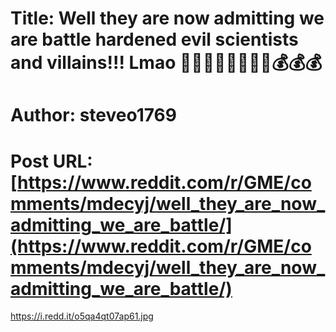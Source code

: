 # Title: Well they are now admitting we are battle hardened evil scientists and villains!!! Lmao 🦍🤟💎🚀🚀🚀🚀🌝💰💰💰
# Author: steveo1769
# Post URL: [https://www.reddit.com/r/GME/comments/mdecyj/well_they_are_now_admitting_we_are_battle/](https://www.reddit.com/r/GME/comments/mdecyj/well_they_are_now_admitting_we_are_battle/)


https://i.redd.it/o5qa4qt07ap61.jpg